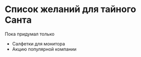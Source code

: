 # Список желаний для тайного Санта

Пока придумал только 
* Салфетки для монитора
* Акцию популярной компании
